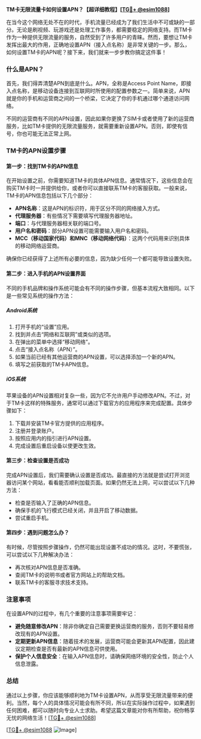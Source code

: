 **TM卡无限流量卡如何设置APN？【超详细教程】[[TG💪+ @esim1088](https://t.me/s/esim1088)]**

在当今这个网络无处不在的时代，手机流量已经成为了我们生活中不可或缺的一部分。无论是刷视频、玩游戏还是处理工作事务，都需要稳定的网络支持。而TM卡作为一种提供无限流量的服务，自然受到了许多用户的青睐。然而，要想让TM卡发挥出最大的作用，正确地设置APN（接入点名称）是非常关键的一步。那么，如何设置TM卡的APN呢？接下来，我们就来一步步教你搞定这件事！

### 什么是APN？

首先，我们得弄清楚APN到底是什么。APN，全称是Access Point Name，即接入点名称，是移动设备连接到互联网时所使用的配置参数之一。简单来说，APN就是你的手机和运营商之间的一个桥梁，它决定了你的手机通过哪个通道访问网络。

不同的运营商有不同的APN设置，因此如果你更换了SIM卡或者使用了新的运营商服务，比如TM卡提供的无限流量服务，就需要重新设置APN。否则，即使有信号，你也可能无法正常上网。

### TM卡的APN设置步骤

#### 第一步：找到TM卡的APN信息

在开始设置之前，你需要知道TM卡的具体APN信息。通常情况下，这些信息会在购买TM卡时一并提供给你，或者你可以直接联系TM卡的客服获取。一般来说，TM卡的APN信息包括以下几个部分：

- **APN名称**：这是APN的标识符，用于区分不同的网络接入方式。
- **代理服务器**：有些情况下需要填写代理服务器地址。
- **端口**：与代理服务器相关联的端口号。
- **用户名和密码**：部分APN设置可能需要输入用户名和密码。
- **MCC（移动国家代码）和MNC（移动网络代码）**：这两个代码用来识别具体的移动网络运营商。

确保你已经获得了上述所有必要的信息，因为缺少任何一个都可能导致设置失败。

#### 第二步：进入手机的APN设置界面

不同的手机品牌和操作系统可能会有不同的操作步骤，但基本流程大致相同。以下是一些常见系统的操作方法：

##### Android系统

1. 打开手机的“设置”应用。
2. 找到并点击“网络和互联网”或类似的选项。
3. 在弹出的菜单中选择“移动网络”。
4. 点击“接入点名称（APN）”。
5. 如果当前已经有其他运营商的APN设置，可以选择添加一个新的APN。
6. 填写之前获取的TM卡APN信息。

##### iOS系统

苹果设备的APN设置相对复杂一些，因为它不允许用户手动修改APN。不过，对于TM卡这样的特殊服务，通常可以通过下载官方的应用程序来完成配置。具体步骤如下：

1. 下载并安装TM卡官方提供的应用程序。
2. 注册并登录账户。
3. 按照应用内的指引进行APN设置。
4. 完成设置后重启设备以使更改生效。

#### 第三步：检查设置是否成功

完成APN设置后，我们需要确认设置是否成功。最直接的方法就是尝试打开浏览器访问某个网站，看看能否顺利加载页面。如果仍然无法上网，可以尝试以下几种方法：

- 检查是否输入了正确的APN信息。
- 确保手机的飞行模式已经关闭，并且开启了移动数据。
- 尝试重启手机。

#### 第四步：遇到问题怎么办？

有时候，尽管按照步骤操作，仍然可能出现设置不成功的情况。这时，不要慌张，可以尝试以下几种解决办法：

- 再次核对APN信息是否准确。
- 查阅TM卡的说明书或者官方网站上的帮助文档。
- 联系TM卡的客服寻求技术支持。

### 注意事项

在设置APN的过程中，有几个重要的注意事项需要牢记：

- **避免随意修改APN**：除非你确定自己需要更换运营商的服务，否则不要轻易修改现有的APN设置。
- **定期更新APN信息**：随着技术的发展，运营商可能会更新其APN配置，因此建议定期检查是否有最新的APN信息可供使用。
- **保护个人信息安全**：在输入APN信息时，请确保网络环境的安全性，防止个人信息泄露。

### 总结

通过以上步骤，你应该能够顺利地为TM卡设置APN，从而享受无限流量带来的便利。当然，每个人的具体情况可能会有所不同，所以在实际操作过程中，如果遇到任何困难，都可以随时向专业人士求助。希望这篇文章能对你有所帮助，祝你畅享无忧的网络生活！[[TG💪+ @esim1088](https://t.me/s/esim1088)]

[[TG💪+ @esim1088](https://t.me/s/esim1088) ![Image](https://i.postimg.cc/4NQfJmqS/Snipaste-2025-05-13-00-14-12.png)]